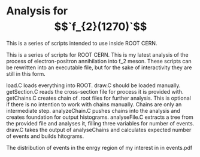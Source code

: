 # Analysis for $$`f_{2}(1270)`$$
This is a series of scripts intended to use inside ROOT CERN.

This is a series of scripts for ROOT CERN. This is my latest analysis of the process of electron-positron annihilation into f_2
meson. These scripts can be rewritten into an executable file, but for the sake of interactivity they are still in this form.

load.C loads everything into ROOT. 
draw.C should be loaded manually.
getSection.C reads the cross-section file for process it is provided with.
getChains.C creates chain of .root files for further analysis. This is optional if there is no intention to work with chains
manually. Chains are only an intermediate step.
analyzeChain.C pushes chains into the analysis and creates foundation for output histograms.
analyseFile.C extracts a tree from the provided file and analyses it, filling three variables for number of events.
draw.C takes the output of analyseChains and calculates expected number of events and builds hitograms.

The distribution of events in the enrgy region of my interest in in events.pdf
